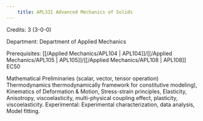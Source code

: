 ```yaml
---
    title: APL331 Advanced Mechanics of Solids
---
```

Credits: 3 (3-0-0)

Department: Department of Applied Mechanics

Prerequisites: [[/Applied Mechanics/APL104 | APL104]]/[[/Applied Mechanics/APL105 | APL105]]/[[/Applied Mechanics/APL108 | APL108]] EC50

Mathematical Preliminaries (scalar, vector, tensor operation) Thermodynamics thermodynamically framework for constitutive modeling), Kinematics of Deformation & Motion, Stress-strain principles, Elasticity, Anisotropy, viscoelasticity, multi-physical coupling effect, plasticity, viscoelasticity. Experimental: Experimental characterization, data analysis, Model fitting.